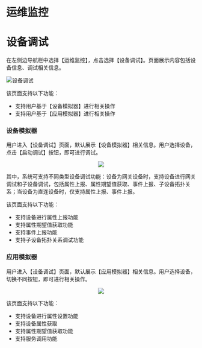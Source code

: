 # 运维监控

# 设备调试

在左侧边导航栏中选择【运维监控】，点击选择【设备调试】。页面展示内容包括设备信息、调试相关信息。

![设备调试](/images\qinghua\device-management\device-debugging.png)

该页面支持以下功能：

- 支持用户基于【设备模拟器】进行相关操作
- 支持用户基于【应用模拟器】进行相关操作

### 设备模拟器

用户进入【设备调试】页面，默认展示【设备模拟器】相关信息。用户选择设备，点击【启动调试】按钮，即可进行调试。

<div align=center><img src ="/images\qinghua\device-management\device-emulator.png"/></div>

其中，系统可支持不同类型设备调试功能：设备为网关设备时，支持设备进行网关调试和子设备调试，包括属性上报、属性期望值获取、事件上报、子设备拓扑关系；当设备为直连设备时，仅支持属性上报、事件上报。

该页面支持以下功能：

- 支持设备进行属性上报功能
- 支持属性期望值获取功能
- 支持事件上报功能
- 支持子设备拓扑关系调试功能

### 应用模拟器

用户进入【设备调试】页面，默认展示【应用模拟器】相关信息。用户选择设备，切换不同按钮，即可进行相关操作。

<div align=center><img src ="/images\qinghua\device-management\apply-emulator.png"/></div>

该页面支持以下功能：

- 支持设备进行属性设置功能
- 支持设备属性获取
- 支持属性期望值获取功能
- 支持服务调用功能